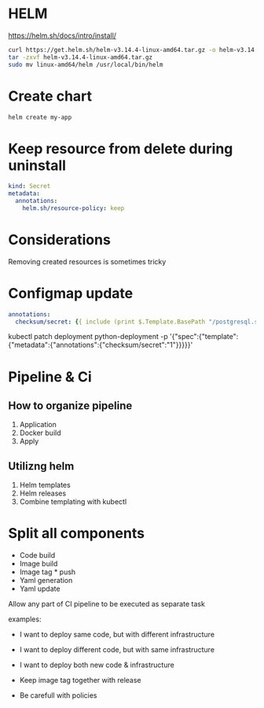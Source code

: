 # HELM

https://helm.sh/docs/intro/install/

```sh
curl https://get.helm.sh/helm-v3.14.4-linux-amd64.tar.gz -o helm-v3.14.4-linux-amd64.tar.gz
tar -zxvf helm-v3.14.4-linux-amd64.tar.gz
sudo mv linux-amd64/helm /usr/local/bin/helm
```

# Create chart

```sh
helm create my-app
```

# Keep resource from delete during uninstall

```yml
kind: Secret
metadata:
  annotations:
    helm.sh/resource-policy: keep
```


# Considerations

Removing created resources is sometimes tricky

# Configmap update

```yml
annotations:
  checksum/secret: {{ include (print $.Template.BasePath "/postgresql.secret.yaml") . | sha256sum }}
```

kubectl patch deployment python-deployment -p '{"spec":{"template":{"metadata":{"annotations":{"checksum/secret":"1"}}}}}'

# Pipeline & Ci

## How to organize pipeline

1. Application
2. Docker build
3. Apply

## Utilizng helm

1. Helm templates
2. Helm releases
3. Combine templating with kubectl

# Split all components

- Code build
- Image build
- Image tag * push
- Yaml generation
- Yaml update


Allow any part of CI pipeline to be executed as separate task

examples:
 - I want to deploy same code, but with different infrastructure
 - I want to deploy different code, but with same infrastructure
 - I want to deploy both new code & infrastructure


- Keep image tag together with release
- Be carefull with policies

